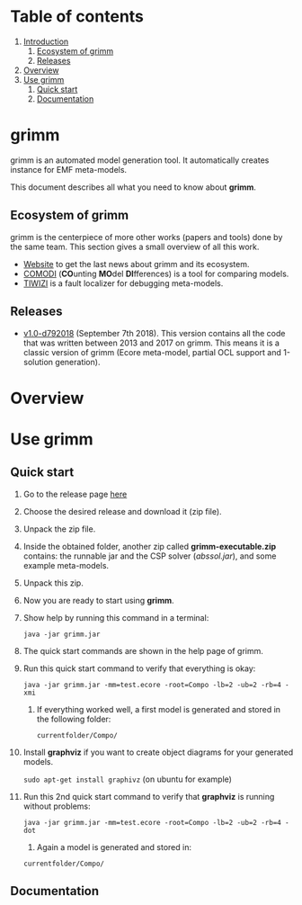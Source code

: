 # Table of contents

1. [Introduction](#grimm)
	1. [Ecosystem of grimm](#ecosystem-of-grimm)
	2. [Releases](#releases)
2. [Overview](#overview)
3. [Use grimm](#use-grimm)
	1. [Quick start](#quick-start)	
	2. [Documentation](#documentation)

# grimm

grimm is an automated model generation tool. It automatically creates instance for EMF meta-models. 

This document describes all what you need to know about **grimm**.

## Ecosystem of grimm

grimm is the centerpiece of more other works (papers and tools) done by the same team. This section gives a small overview of all this work.

- [Website](https://adel-ferdjoukh.ovh/) to get the last news about grimm and its ecosystem.
- [COMODI](https://adel-ferdjoukh.ovh/research/comodi/) (**CO**unting **MO**del **DI**fferences) is a tool for comparing models.
- [TIWIZI](https://adel-ferdjoukh.ovh/research/tiwizi/) is a fault localizer for debugging meta-models.

## Releases


- [v1.0-d792018](https://github.com/ferdjoukh/grimm/releases/tag/v1.0-d792018) (September 7th 2018). This version contains all the code that was written between 2013 and 2017 on grimm. This means it is a classic version of grimm (Ecore meta-model, partial OCL support and 1-solution generation).    

# Overview

# Use grimm

## Quick start

1. Go to the release page [here](https://github.com/ferdjoukh/grimm/releases)
2. Choose the desired release and download it (zip file).
3. Unpack the zip file.
4. Inside the obtained folder, another zip called **grimm-executable.zip** contains: the runnable jar and the CSP solver (*abssol.jar*), and some example meta-models.
5. Unpack this zip.
6. Now you are ready to start using **grimm**.
7. Show help by running this command in a terminal:

	`java -jar grimm.jar`

8. The quick start commands are shown in the help page of grimm.
9. Run this quick start command to verify that everything is okay:

	`java -jar grimm.jar -mm=test.ecore -root=Compo -lb=2 -ub=2 -rb=4 -xmi`

	1. If everything worked well, a first model is generated and stored in the following folder:

		`currentfolder/Compo/`	

10. Install **graphviz** if you want to create object diagrams for your generated models.

	`sudo apt-get install graphivz` (on ubuntu for example)

11. Run this 2nd quick start command to verify that **graphviz** is running without problems:

	`java -jar grimm.jar -mm=test.ecore -root=Compo -lb=2 -ub=2 -rb=4 -dot`

	1. Again a model is generated and stored in:

	`currentfolder/Compo/`
	
## Documentation




